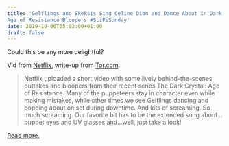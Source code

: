 ```yaml
---
title: 'Gelflings and Skeksis Sing Celine Dion and Dance About in Dark Crystal:
Age of Resistance Bloopers #SciFiSunday'
date: 2019-10-06T05:02:00+01:00
draft: false
---
```


Could this be any more delightful?

Vid from [Netflix](https://www.youtube.com/watch?v=GDUoAXuyGJU&feature=youtu.be), write-up from [Tor.com](https://www.tor.com/2019/09/30/gelflings-and-skeksis-sing-celine-dion-and-dance-about-in-dark-crystal-age-of-resistance-bloopers/).

> Netflix uploaded a short video with some lively behind-the-scenes outtakes and bloopers from their recent series The Dark Crystal: Age of Resistance. Many of the puppeteers stay in character even while making mistakes, while other times we see Gelflings dancing and bopping about on set during downtime. And lots of screaming. So much screaming. Our favorite bit has to be the extended song about…puppet eyes and UV glasses and…well, just take a look!

[Read more.](https://www.tor.com/2019/09/30/gelflings-and-skeksis-sing-celine-dion-and-dance-about-in-dark-crystal-age-of-resistance-bloopers/)